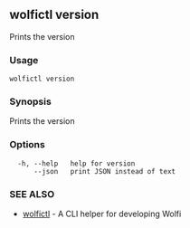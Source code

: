 ## wolfictl version

Prints the version

### Usage

```
wolfictl version
```

### Synopsis

Prints the version

### Options

```
  -h, --help   help for version
      --json   print JSON instead of text
```

### SEE ALSO

* [wolfictl](wolfictl.md)	 - A CLI helper for developing Wolfi

